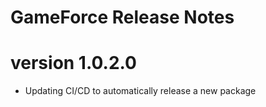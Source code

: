 # GameForce Release Notes

# version 1.0.2.0
- Updating CI/CD to automatically release a new package
